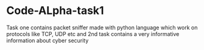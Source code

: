 # Code-ALpha-task1
Task one contains  packet sniffer  made with python language which work on protocols like TCP, UDP etc and 2nd task contains a very informative information about cyber security
